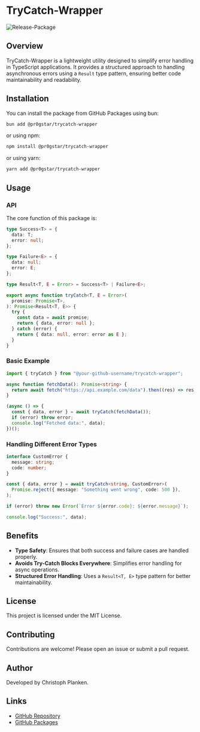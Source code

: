 # TryCatch-Wrapper

![Release-Package](https://github.com/pr0gstar/tryCatch-Wrapper/actions/workflows/release-package.yml/badge.svg)

## Overview

TryCatch-Wrapper is a lightweight utility designed to simplify error handling in TypeScript applications. It provides a structured approach to handling asynchronous errors using a `Result` type pattern, ensuring better code maintainability and readability.

## Installation

You can install the package from GitHub Packages using bun:

```sh
bun add @pr0gstar/trycatch-wrapper
```

or using npm:

```sh
npm install @pr0gstar/trycatch-wrapper
```

or using yarn:

```sh
yarn add @pr0gstar/trycatch-wrapper
```

## Usage

### API

The core function of this package is:

```ts
type Success<T> = {
  data: T;
  error: null;
};

type Failure<E> = {
  data: null;
  error: E;
};

type Result<T, E = Error> = Success<T> | Failure<E>;

export async function tryCatch<T, E = Error>(
  promise: Promise<T>,
): Promise<Result<T, E>> {
  try {
    const data = await promise;
    return { data, error: null };
  } catch (error) {
    return { data: null, error: error as E };
  }
}
```

### Basic Example

```ts
import { tryCatch } from "@your-github-username/trycatch-wrapper";

async function fetchData(): Promise<string> {
  return await fetch("https://api.example.com/data").then((res) => res.json());
}

(async () => {
  const { data, error } = await tryCatch(fetchData());
  if (error) throw error;
  console.log("Fetched data:", data);
})();
```

### Handling Different Error Types

```ts
interface CustomError {
  message: string;
  code: number;
}

const { data, error } = await tryCatch<string, CustomError>(
  Promise.reject({ message: "Something went wrong", code: 500 }),
);

if (error) throw new Error(`Error ${error.code}: ${error.message}`);

console.log("Success:", data);
```

## Benefits

- **Type Safety**: Ensures that both success and failure cases are handled properly.
- **Avoids Try-Catch Blocks Everywhere**: Simplifies error handling for async operations.
- **Structured Error Handling**: Uses a `Result<T, E>` type pattern for better maintainability.

## License

This project is licensed under the MIT License.

## Contributing

Contributions are welcome! Please open an issue or submit a pull request.

## Author

Developed by Christoph Planken.

## Links

- [GitHub Repository](https://github.com/pr0gstar/trycatch-wrapper)
- [GitHub Packages](https://github.com/pr0gstar?tab=packages)
